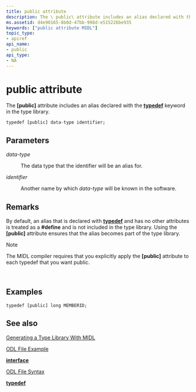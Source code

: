 ```yaml
---
title: public attribute
description: The \ public\ attribute includes an alias declared with the typedef keyword in the type library.
ms.assetid: d4e90165-8b0d-47bb-998d-e515226be935
keywords: ["public attribute MIDL"]
topic_type:
- apiref
api_name:
- public
api_type:
- NA
---
```


# public attribute

The **\[public\]** attribute includes an alias declared with the [**typedef**](typedef.md) keyword in the type library.

``` syntax
typedef [public] data-type identifier;
```

## Parameters

<dl> <dt>

*data-type* 
</dt> <dd>

The data type that the identifier will be an alias for.

</dd> <dt>

*identifier* 
</dt> <dd>

Another name by which *data-type* will be known in the software.

</dd> </dl>

## Remarks

By default, an alias that is declared with [**typedef**](typedef.md) and has no other attributes is treated as a **\#define** and is not included in the type library. Using the **\[public\]** attribute ensures that the alias becomes part of the type library.

> [!Note]  
> The MIDL compiler requires that you explicitly apply the **\[public\]** attribute to each typedef that you want public.

 

## Examples

``` syntax
typedef [public] long MEMBERID;
```

## See also

<dl> <dt>

[Generating a Type Library With MIDL](generating-a-type-library-with-midl-2.md)
</dt> <dt>

[ODL File Example](86d64a4f-08eb-422a-bb1d-dfa868094645)
</dt> <dt>

[**interface**](interface.md)
</dt> <dt>

[ODL File Syntax](df7aa86f-1453-4409-939e-788d469d611e)
</dt> <dt>

[**typedef**](typedef.md)
</dt> </dl>

 

 




